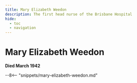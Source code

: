 ```yaml
---
title: Mary Elizabeth Weedon
description: The first head nurse of the Brisbane Hospital
hide:
  - toc
  - navigation 
---
```


# Mary Elizabeth Weedon

**Died March 1942**

--8<-- "snippets/mary-elizabeth-weedon.md"
